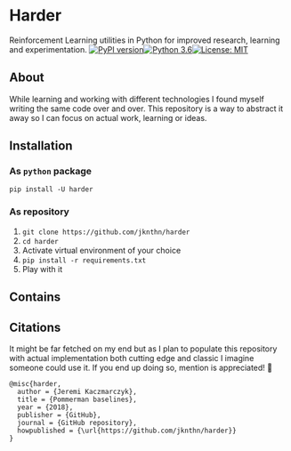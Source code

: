 # Harder
Reinforcement Learning utilities in Python for improved research, learning and experimentation.
[![PyPI version](https://badge.fury.io/py/harder.svg)](https://badge.fury.io/py/harder)[![Python 3.6](https://img.shields.io/badge/python-3.6-blue.svg)](https://www.python.org/downloads/release/python-360/)[![License: MIT](https://img.shields.io/badge/License-MIT-yellow.svg)](https://opensource.org/licenses/MIT)

## About
While learning and working with different technologies I found myself writing the same code over and over. This repository is a way to abstract it away so I can focus on actual work, learning or ideas.

## Installation

### As `python` package

`pip install -U harder`

### As repository

1. `git clone https://github.com/jknthn/harder`
2. `cd harder`
3. Activate virtual environment of your choice
4. `pip install -r requirements.txt`
5. Play with it

## Contains

## Citations

It might be far fetched on my end but as I plan to populate this repository with actual implementation both cutting edge and classic I imagine someone could use it. If you end up doing so, mention is appreciated! 🙏
```
@misc{harder,
  author = {Jeremi Kaczmarczyk},
  title = {Pommerman baselines},
  year = {2018},
  publisher = {GitHub},
  journal = {GitHub repository},
  howpublished = {\url{https://github.com/jknthn/harder}}
}
```